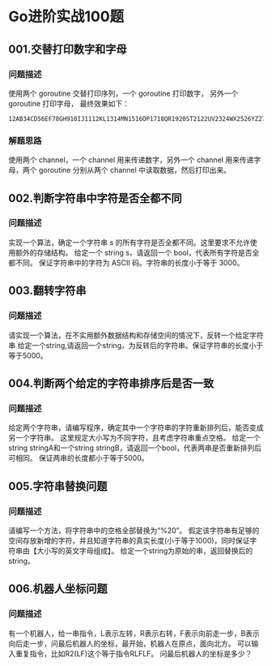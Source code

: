 # Go进阶实战100题

## 001.交替打印数字和字母
### 问题描述
使用两个 goroutine 交替打印序列，一个 goroutine 打印数字， 另外一个 goroutine 打印字母， 最终效果如下：
```shell
12AB34CD56EF78GH910IJ1112KL1314MN1516OP1718QR1920ST2122UV2324WX2526YZ2728
```
### 解题思路
使用两个 channel，一个 channel 用来传递数字，另外一个 channel 用来传递字母，两个 goroutine 分别从两个 channel 中读取数据，然后打印出来。

## 002.判断字符串中字符是否全都不同
### 问题描述
实现一个算法，确定一个字符串 s 的所有字符是否全都不同。这里要求不允许使用额外的存储结构。 
给定一个 string s，请返回一个 bool，代表所有字符是否全都不同。 保证字符串中的字符为 ASCII 码。字符串的长度小于等于 3000。


## 003.翻转字符串
### 问题描述
请实现一个算法，在不实用额外数据结构和存储空间的情况下，反转一个给定字符串
给定一个string,请返回一个string，为反转后的字符串。保证字符串的长度小于等于5000。

## 004.判断两个给定的字符串排序后是否一致
### 问题描述
给定两个字符串，请编写程序，确定其中一个字符串的字符重新排列后，能否变成另一个字符串。
这里规定大小写为不同字符，且考虑字符串重点空格。
给定一个string stringA和一个string stringB，请返回一个bool，代表两串是否重新排列后可相同。
保证两串的长度都小于等于5000。


## 005.字符串替换问题
### 问题描述
请编写一个方法，将字符串中的空格全部替换为“%20”。
假定该字符串有足够的空间存放新增的字符，并且知道字符串的真实长度(小于等于1000)，同时保证字符串由【大小写的英文字母组成】。
给定一个string为原始的串，返回替换后的string。

## 006.机器人坐标问题
### 问题描述
有一个机器人，给一串指令，L表示左转，R表示右转，F表示向前走一步，B表示向后走一步，问最后机器人的坐标，最开始，机器人在原点，面向北方。
可以输入重复指令，比如R2(LF)这个等于指令RLFLF。
问最后机器人的坐标是多少？
